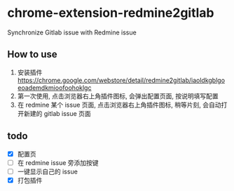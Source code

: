 # chrome-extension-redmine2gitlab

Synchronize Gitlab issue with Redmine issue

## How to use

1.  安装插件 https://chrome.google.com/webstore/detail/redmine2gitlab/iaoldkgblgoeoademdkmioofoohoklgc
2.  第一次使用, 点击浏览器右上角插件图标, 会弹出配置页面, 按说明填写配置
3.  在 redmine 某个 issue 页面, 点击浏览器右上角插件图标, 稍等片刻, 会自动打开新建的 gitlab issue 页面

## todo

- [x] 配置页
- [ ] 在 redmine issue 旁添加按键
- [ ] 一键显示自己的 issue
- [x] 打包插件
